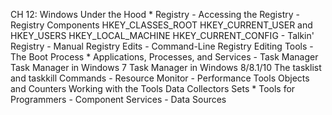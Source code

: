 CH 12: Windows Under the Hood
    * Registry
        - Accessing the Registry
        - Registry Components
          HKEY_CLASSES_ROOT
          HKEY_CURRENT_USER and HKEY_USERS
          HKEY_LOCAL_MACHINE
          HKEY_CURRENT_CONFIG
        - Talkin' Registry
        - Manual Registry Edits
        - Command-Line Registry Editing Tools
        - The Boot Process
    * Applications, Processes, and Services
        - Task Manager
          Task Manager in Windows 7
          Task Manager in Windows 8/8.1/10
          The tasklist and taskkill Commands
        - Resource Monitor
        - Performance Tools
          Objects and Counters
          Working with the Tools
          Data Collectors Sets
    * Tools for Programmers
        - Component Services
        - Data Sources
        
